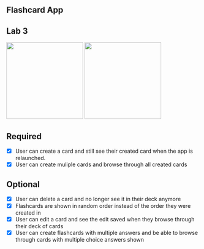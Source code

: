 ## Flashcard App

## Lab 3

<img src="http://g.recordit.co/mIpTSicXwa.gif" width=200>
<img src="http://g.recordit.co/hjHKOukCbP.gif" width=200>

## Required
- [x] User can create a card and still see their created card when the app is relaunched.
- [x] User can create muliple cards and browse through all created cards

## Optional
- [x] User can delete a card and no longer see it in their deck anymore
- [x] Flashcards are shown in random order instead of the order they were created in
- [x] User can edit a card and see the edit saved when they browse through their deck of cards
- [x] User can create flashcards with multiple answers and be able to browse through cards with multiple choice answers shown
